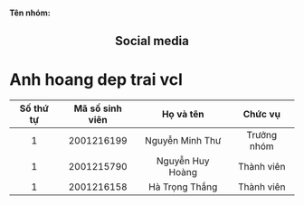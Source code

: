 <h4>Tên nhóm:  </h4>
<h2 style="text-align:center">Social media</h2>
<h1>Anh hoang dep trai vcl</h1>

| Số thứ tự | Mã số sinh viên  | Họ và tên  | Chức vụ |
|:---------:|:------------:|:---------------:|:-----:|
| 1 | 2001216199  | Nguyễn Minh Thư | Trưởng nhóm  |
| 1 | 2001215790  | Nguyễn Huy Hoàng | Thành viên  |
| 1 | 2001216158  | Hà Trọng Thắng | Thành viên  |
